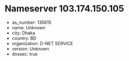# Nameserver 103.174.150.105

* as_number: 135615
* name: Unknown
* city: Dhaka
* country: BD
* organization: D-NET SERVICE
* version: Unknown
* dnssec: true
